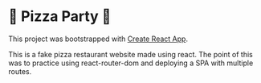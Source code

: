 # 🍕 Pizza Party 🍕

This project was bootstrapped with [Create React App](https://github.com/facebook/create-react-app).

This is a fake pizza restaurant website made using react. The point of this was to practice using react-router-dom and deploying a SPA with multiple routes.

